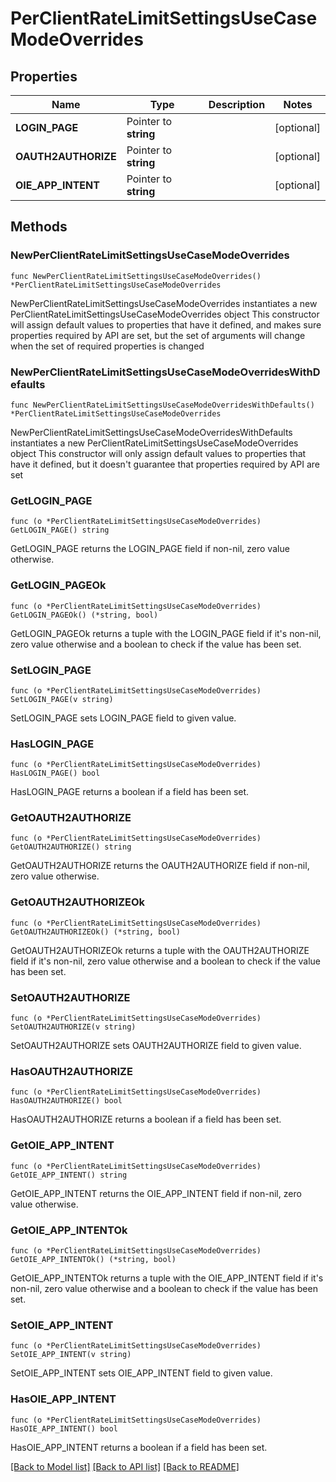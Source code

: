 # PerClientRateLimitSettingsUseCaseModeOverrides

## Properties

Name | Type | Description | Notes
------------ | ------------- | ------------- | -------------
**LOGIN_PAGE** | Pointer to **string** |  | [optional] 
**OAUTH2AUTHORIZE** | Pointer to **string** |  | [optional] 
**OIE_APP_INTENT** | Pointer to **string** |  | [optional] 

## Methods

### NewPerClientRateLimitSettingsUseCaseModeOverrides

`func NewPerClientRateLimitSettingsUseCaseModeOverrides() *PerClientRateLimitSettingsUseCaseModeOverrides`

NewPerClientRateLimitSettingsUseCaseModeOverrides instantiates a new PerClientRateLimitSettingsUseCaseModeOverrides object
This constructor will assign default values to properties that have it defined,
and makes sure properties required by API are set, but the set of arguments
will change when the set of required properties is changed

### NewPerClientRateLimitSettingsUseCaseModeOverridesWithDefaults

`func NewPerClientRateLimitSettingsUseCaseModeOverridesWithDefaults() *PerClientRateLimitSettingsUseCaseModeOverrides`

NewPerClientRateLimitSettingsUseCaseModeOverridesWithDefaults instantiates a new PerClientRateLimitSettingsUseCaseModeOverrides object
This constructor will only assign default values to properties that have it defined,
but it doesn't guarantee that properties required by API are set

### GetLOGIN_PAGE

`func (o *PerClientRateLimitSettingsUseCaseModeOverrides) GetLOGIN_PAGE() string`

GetLOGIN_PAGE returns the LOGIN_PAGE field if non-nil, zero value otherwise.

### GetLOGIN_PAGEOk

`func (o *PerClientRateLimitSettingsUseCaseModeOverrides) GetLOGIN_PAGEOk() (*string, bool)`

GetLOGIN_PAGEOk returns a tuple with the LOGIN_PAGE field if it's non-nil, zero value otherwise
and a boolean to check if the value has been set.

### SetLOGIN_PAGE

`func (o *PerClientRateLimitSettingsUseCaseModeOverrides) SetLOGIN_PAGE(v string)`

SetLOGIN_PAGE sets LOGIN_PAGE field to given value.

### HasLOGIN_PAGE

`func (o *PerClientRateLimitSettingsUseCaseModeOverrides) HasLOGIN_PAGE() bool`

HasLOGIN_PAGE returns a boolean if a field has been set.

### GetOAUTH2AUTHORIZE

`func (o *PerClientRateLimitSettingsUseCaseModeOverrides) GetOAUTH2AUTHORIZE() string`

GetOAUTH2AUTHORIZE returns the OAUTH2AUTHORIZE field if non-nil, zero value otherwise.

### GetOAUTH2AUTHORIZEOk

`func (o *PerClientRateLimitSettingsUseCaseModeOverrides) GetOAUTH2AUTHORIZEOk() (*string, bool)`

GetOAUTH2AUTHORIZEOk returns a tuple with the OAUTH2AUTHORIZE field if it's non-nil, zero value otherwise
and a boolean to check if the value has been set.

### SetOAUTH2AUTHORIZE

`func (o *PerClientRateLimitSettingsUseCaseModeOverrides) SetOAUTH2AUTHORIZE(v string)`

SetOAUTH2AUTHORIZE sets OAUTH2AUTHORIZE field to given value.

### HasOAUTH2AUTHORIZE

`func (o *PerClientRateLimitSettingsUseCaseModeOverrides) HasOAUTH2AUTHORIZE() bool`

HasOAUTH2AUTHORIZE returns a boolean if a field has been set.

### GetOIE_APP_INTENT

`func (o *PerClientRateLimitSettingsUseCaseModeOverrides) GetOIE_APP_INTENT() string`

GetOIE_APP_INTENT returns the OIE_APP_INTENT field if non-nil, zero value otherwise.

### GetOIE_APP_INTENTOk

`func (o *PerClientRateLimitSettingsUseCaseModeOverrides) GetOIE_APP_INTENTOk() (*string, bool)`

GetOIE_APP_INTENTOk returns a tuple with the OIE_APP_INTENT field if it's non-nil, zero value otherwise
and a boolean to check if the value has been set.

### SetOIE_APP_INTENT

`func (o *PerClientRateLimitSettingsUseCaseModeOverrides) SetOIE_APP_INTENT(v string)`

SetOIE_APP_INTENT sets OIE_APP_INTENT field to given value.

### HasOIE_APP_INTENT

`func (o *PerClientRateLimitSettingsUseCaseModeOverrides) HasOIE_APP_INTENT() bool`

HasOIE_APP_INTENT returns a boolean if a field has been set.


[[Back to Model list]](../README.md#documentation-for-models) [[Back to API list]](../README.md#documentation-for-api-endpoints) [[Back to README]](../README.md)


